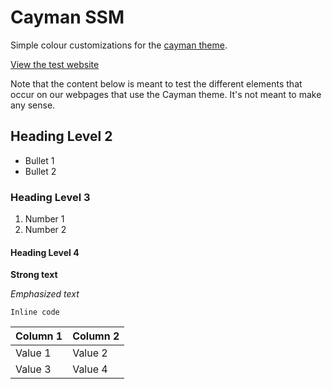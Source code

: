 # Cayman SSM

Simple colour customizations for the [cayman theme](https://github.com/pages-themes/cayman).

[View the test website](https://cityssm.github.io/cayman-ssm)

Note that the content below is meant to test the different elements
that occur on our webpages that use the Cayman theme.
It's not meant to make any sense.

## Heading Level 2

-   Bullet 1
-   Bullet 2

### Heading Level 3

1.  Number 1
2.  Number 2

#### Heading Level 4

**Strong text**

_Emphasized text_

`Inline code`

| Column 1 | Column 2 |
| -------- | -------- |
| Value 1  | Value 2  |
| Value 3  | Value 4  |
